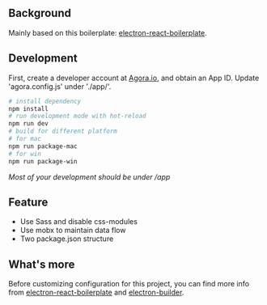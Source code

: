 ## Background
Mainly based on this boilerplate: [electron-react-boilerplate](https://github.com/chentsulin/electron-react-boilerplate).

## Development

First, create a developer account at [Agora.io](https://dashboard.agora.io/signin/), and obtain an App ID.
Update 'agora.config.js' under './app/'.


```bash
# install dependency
npm install
# run development mode with hot-reload
npm run dev
# build for different platform
# for mac
npm run package-mac 
# for win
npm run package-win
```

*Most of your development should be under /app*

## Feature
- Use Sass and disable css-modules
- Use mobx to maintain data flow
- Two package.json structure

## What's more
Before customizing configuration for this project, you can find more info from [electron-react-boilerplate](https://github.com/chentsulin/electron-react-boilerplate) and [electron-builder](https://github.com/electron-userland/electron-builder).

